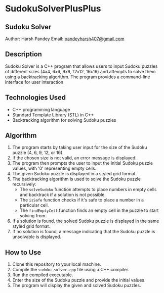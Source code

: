 # SudokuSolverPlusPlus
## Sudoku Solver

Author: Harsh Pandey
Email: pandeyharsh407@gmail.com

## Description
Sudoku Solver is a C++ program that allows users to input Sudoku puzzles of different sizes (4x4, 6x6, 9x9, 12x12, 16x16) and attempts to solve them using a backtracking algorithm. The program provides a command-line interface for user interaction.

## Technologies Used
- C++ programming language
- Standard Template Library (STL) in C++
- Backtracking algorithm for solving Sudoku puzzles

## Algorithm
1. The program starts by taking user input for the size of the Sudoku puzzle (4, 6, 9, 12, or 16).
2. If the chosen size is not valid, an error message is displayed.
3. The program then prompts the user to input the initial Sudoku puzzle values, with '0' representing empty cells.
4. The given Sudoku puzzle is displayed in a styled grid format.
5. The backtracking algorithm is used to solve the Sudoku puzzle recursively:
   - The `solveSudoku` function attempts to place numbers in empty cells and backtrack if a solution is not possible.
   - The `isSafe` function checks if it's safe to place a number in a particular cell.
   - The `findEmptyCell` function finds an empty cell in the puzzle to start solving from.
6. If a solution is found, the solved Sudoku puzzle is displayed in the same styled grid format.
7. If no solution is found, a message indicating that the Sudoku puzzle is unsolvable is displayed.

## How to Use
1. Clone this repository to your local machine.
2. Compile the `sudoku_solver.cpp` file using a C++ compiler.
3. Run the compiled executable.
4. Enter the size of the Sudoku puzzle and provide the initial values.
5. The program will display the given and solved Sudoku puzzles.
